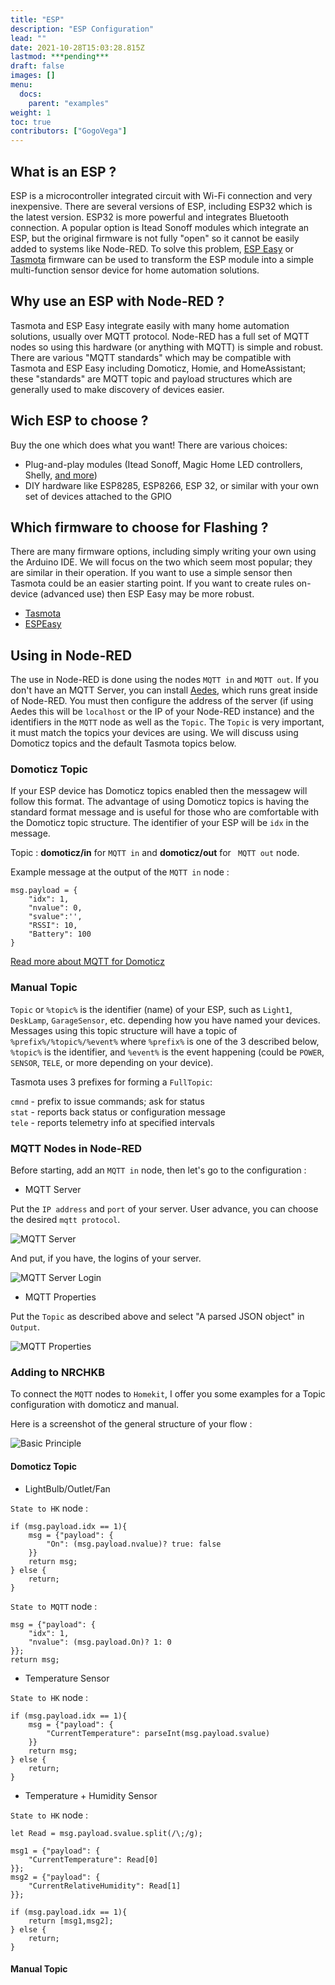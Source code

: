 ```yaml
---
title: "ESP"
description: "ESP Configuration"
lead: ""
date: 2021-10-28T15:03:28.815Z
lastmod: ***pending***
draft: false
images: []
menu:
  docs:
    parent: "examples"
weight: 1
toc: true
contributors: ["GogoVega"]
---
```


## What is an ESP ?

ESP is a microcontroller integrated circuit with Wi-Fi connection and very inexpensive. There are several versions of ESP, including ESP32 which is the latest version. ESP32 is more powerful and integrates Bluetooth connection. A popular option is Itead Sonoff modules which integrate an ESP, but the original firmware is not fully "open" so it cannot be easily added to systems like Node-RED. To solve this problem, [ESP Easy](https://www.letscontrolit.com/wiki/index.php?title=ESPEasy) or [Tasmota](https://tasmota.github.io/docs/About/) firmware can be used to transform the ESP module into a simple multi-function sensor device for home automation solutions.

## Why use an ESP with Node-RED ?

Tasmota and ESP Easy integrate easily with many home automation solutions, usually over MQTT protocol. Node-RED has a full set of MQTT nodes so using this hardware (or anything with MQTT) is simple and robust. There are various "MQTT standards" which may be compatible with Tasmota and ESP Easy including Domoticz, Homie, and HomeAssistant; these "standards" are MQTT topic and payload structures which are generally used to make discovery of devices easier.

## Wich ESP to choose ?

Buy the one which does what you want! There are various choices:
- Plug-and-play modules (Itead Sonoff, Magic Home LED controllers, Shelly, [and more](https://templates.blakadder.com))
- DIY hardware like ESP8285, ESP8266, ESP 32, or similar with your own set of devices attached to the GPIO

## Which firmware to choose for Flashing ?

There are many firmware options, including simply writing your own using the Arduino IDE. We will focus on the two which seem most popular; they are similar in their operation. If you want to use a simple sensor then Tasmota could be an easier starting point. If you want to create rules on-device (advanced use) then ESP Easy may be more robust.

- [Tasmota](https://tasmota.github.io/docs/Getting-Started/)
- [ESPEasy](https://www.letscontrolit.com/wiki/index.php/ESPEasy#Get_started)

## Using in Node-RED

The use in Node-RED is done using the nodes `MQTT in` and `MQTT out`. If you don't have an MQTT Server, you can install [Aedes](https://flows.nodered.org/node/node-red-contrib-aedes), which runs great inside of Node-RED. You must then configure the address of the server (if using Aedes this will be `localhost` or the IP of your Node-RED instance) and the identifiers in the `MQTT` node as well as the `Topic`. The `Topic` is very important, it must match the topics your devices are using. We will discuss using Domoticz topics and the default Tasmota topics below.

### Domoticz Topic

If your ESP device has Domoticz topics enabled then the messagew will follow this format. The advantage of using Domoticz topics is having the standard format message and is useful for those who are comfortable with the Domoticz topic structure. The identifier of your ESP will be `idx` in the message.

Topic : **domoticz/in** for `MQTT in` and **domoticz/out** for ` MQTT out` node.

Example message at the output of the `MQTT in` node :

```
msg.payload = {
    "idx": 1,
    "nvalue": 0,
    "svalue":'',
    "RSSI": 10,
    "Battery": 100
}
```

[Read more about MQTT for Domoticz](https://piandmore.wordpress.com/2019/02/04/mqtt-out-for-domoticz/)

### Manual Topic

`Topic` or `%topic%` is the identifier (name) of your ESP, such as `Light1`, `DeskLamp`, `GarageSensor`, etc. depending how you have named your devices. Messages using this topic structure will have a topic of `%prefix%/%topic%/%event%` where `%prefix%` is one of the 3 described below, `%topic%` is the identifier, and `%event%` is the event happening (could be `POWER`, `SENSOR`, `TELE`, or more depending on your device).

Tasmota uses 3 prefixes for forming a `FullTopic`:

`cmnd` - prefix to issue commands; ask for status\
`stat` - reports back status or configuration message\
`tele` - reports telemetry info at specified intervals

### MQTT Nodes in Node-RED

<!-- section here to explain adding MQTT nodes to NR -->

Before starting, add an `MQTT in` node, then let's go to the configuration :

+ MQTT Server

Put the `IP address` and `port` of your server.
User advance, you can choose the desired `mqtt protocol`.

![MQTT Server](esp_mqtt_server_configuration_example.png)

And put, if you have, the logins of your server.

![MQTT Server Login](esp_mqtt_server_login_configuration_example.png)

+ MQTT Properties

Put the `Topic` as described above and select "A parsed JSON object" in `Output`.

![MQTT Properties](esp_mqtt_properties_example.png)

### Adding to NRCHKB

<!-- if we don't bring it back to NRCHKB it's just another "look it's mqtt" post like all the rest -->

To connect the `MQTT` nodes to `Homekit`, I offer you some examples for a Topic configuration with domoticz and manual.

Here is a screenshot of the general structure of your flow :

![Basic Principle](esp_basic_principle_example.png)

#### Domoticz Topic

+ LightBulb/Outlet/Fan

`State to HK` node :
```
if (msg.payload.idx == 1){
    msg = {"payload": {
        "On": (msg.payload.nvalue)? true: false
    }}
    return msg;
} else {
    return;
}
```
`State to MQTT` node :
```
msg = {"payload": {
    "idx": 1,
    "nvalue": (msg.payload.On)? 1: 0
}};
return msg;
```

+ Temperature Sensor

`State to HK` node :
```
if (msg.payload.idx == 1){
    msg = {"payload": {
        "CurrentTemperature": parseInt(msg.payload.svalue)
    }}
    return msg;
} else {
    return;
}
```

+ Temperature + Humidity Sensor

`State to HK` node :
```
let Read = msg.payload.svalue.split(/\;/g);

msg1 = {"payload": {
    "CurrentTemperature": Read[0]
}};
msg2 = {"payload": {
    "CurrentRelativeHumidity": Read[1]
}};

if (msg.payload.idx == 1){
    return [msg1,msg2];
} else {
    return;
}
```

#### Manual Topic

<!-- will have to help me here -->
